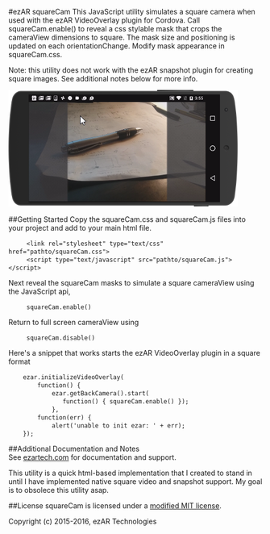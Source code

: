 #ezAR squareCam 
This JavaScript utility simulates a square camera when used with the ezAR VideoOverlay 
plugin for Cordova. Call squareCam.enable() to reveal a css stylable mask that crops 
the cameraView dimensions to square. The mask size and positioning is updated on each
orientationChange. Modify mask appearance in squareCam.css.  

Note: this utility does not work with the ezAR snapshot plugin for creating square images. 
See additional notes below for more info.  

![logo](screenshot.png)

##Getting Started
Copy the squareCam.css and squareCam.js files into your project and add to your main html file.

         <link rel="stylesheet" type="text/css" href="pathto/squareCam.css">
         <script type="text/javascript" src="pathto/squareCam.js"></script>

Next reveal the squareCam masks to simulate a square cameraView using the 
JavaScript api, 

         squareCam.enable() 

Return to full screen cameraView using

         squareCam.disable()


Here's a snippet that works starts the ezAR VideoOverlay plugin in a square format

        ezar.initializeVideoOverlay(
            function() {
                ezar.getBackCamera().start(
                   function() { squareCam.enable() });
                },
            function(err) {
                alert('unable to init ezar: ' + err);
        });
                    
##Additional Documentation and Notes       
See [ezartech.com](http://ezartech.com) for documentation and support.

This utility is a quick html-based implementation that I created to stand in until I have implemented
native square video and snapshot support. My goal is to obsolece this utility asap. 

##License
squareCam is licensed under a [modified MIT license](http://www.ezartech.com/ezarstartupkit-license).


Copyright (c) 2015-2016, ezAR Technologies



